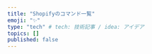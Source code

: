 ```yaml
---
title: "Shopifyのコマンド一覧"
emoji: "✨"
type: "tech" # tech: 技術記事 / idea: アイデア
topics: []
published: false
---
```

